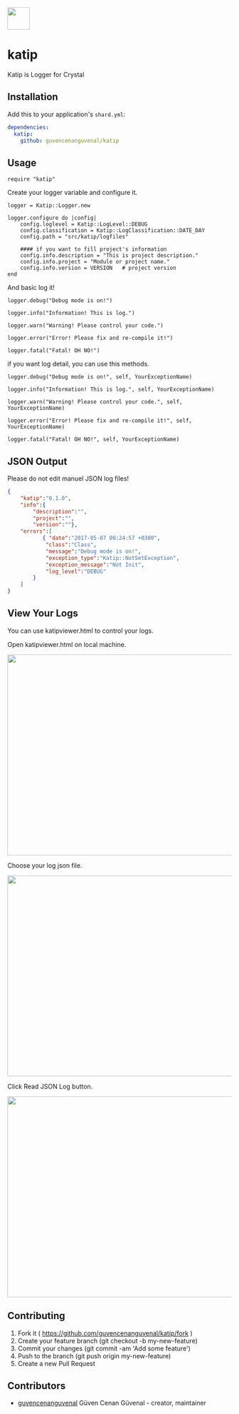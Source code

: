 <img src="https://cloud.githubusercontent.com/assets/11555504/25776661/675cef36-32cd-11e7-9ab8-14a2a7228198.png" width="50" height="50" />

# katip

Katip is Logger for Crystal

## Installation

Add this to your application's `shard.yml`:

```yaml
dependencies:
  katip:
    github: guvencenanguvenal/katip
```

## Usage

```crystal
require "katip"
```

Create your logger variable and configure it.

```crystal
logger = Katip::Logger.new

logger.configure do |config|
	config.loglevel = Katip::LogLevel::DEBUG
	config.classification = Katip::LogClassification::DATE_DAY
	config.path = "src/katip/logfiles"
	
	#### if you want to fill project's information
	config.info.description = "This is project description."
	config.info.project = "Module or project name."
	config.info.version = VERSION 	# project version
end
```

And basic log it!

```crystal
logger.debug("Debug mode is on!")

logger.info("Information! This is log.")

logger.warn("Warning! Please control your code.")

logger.error("Error! Please fix and re-compile it!")

logger.fatal("Fatal! OH NO!")
```

if you want log detail, you can use this methods.

```crystal
logger.debug("Debug mode is on!", self, YourExceptionName)

logger.info("Information! This is log.", self, YourExceptionName)

logger.warn("Warning! Please control your code.", self, YourExceptionName)

logger.error("Error! Please fix and re-compile it!", self, YourExceptionName)

logger.fatal("Fatal! OH NO!", self, YourExceptionName)
```

## JSON Output

Please do not edit manuel JSON log files! 

```json
{
    "katip":"0.1.0",
    "info":{
        "description":"",
        "project":"",
        "version":""},
    "errors":[
    	   { "date":"2017-05-07 00:24:57 +0300", 
            "class":"Class", 
            "message":"Debug mode is on!", 
            "exception_type":"Katip::NotSetException", 
            "exception_message":"Not Init", 
            "log_level":"DEBUG"
	    }
    ]
}
```

## View Your Logs

You can use katipviewer.html to control your logs.

Open katipviewer.html on local machine.

<img src="https://cloud.githubusercontent.com/assets/11555504/25783981/0f728870-336e-11e7-85e2-f815f6c523e9.png" width="650" height="450" />

Choose your log json file.

<img src="https://cloud.githubusercontent.com/assets/11555504/25783983/12f79936-336e-11e7-8e13-995e61a394ff.png" width="650" height="450" />

Click Read JSON Log button.

<img src="https://cloud.githubusercontent.com/assets/11555504/25783982/10eea904-336e-11e7-9f2d-e5889ef64701.png" width="650" height="450" />


## Contributing

1. Fork it ( https://github.com/guvencenanguvenal/katip/fork )
2. Create your feature branch (git checkout -b my-new-feature)
3. Commit your changes (git commit -am 'Add some feature')
4. Push to the branch (git push origin my-new-feature)
5. Create a new Pull Request

## Contributors

- [guvencenanguvenal](https://github.com/guvencenanguvenal) Güven Cenan Güvenal - creator, maintainer
